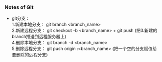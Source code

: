 ### Notes of Git

* git分支：  
1.新建本地分支： git branch <branch_name>  
2.新建远程分支： git checkout -b <branch_name> + git push (把3.新建的branch推送到远程服务器上)  
4.删除本地分支： git branch -d <branch_name>  
5.删除远程分支： git push origin :<branch_name> (把一个空的分支赋值给要删除的远程分支)